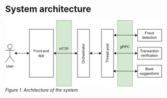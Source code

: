 # System architecture

![](Sys_diagram.png)
_Figure 1. Architecture of the system_

[//]: # (TODO: Update the architecture to finall)


